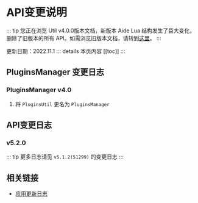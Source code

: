 # API变更说明

::: tip
您正在浏览 Util v4.0.0版本文档，新版本 Aide Lua 结构发生了巨大变化，删除了旧版本的所有 API。如需浏览旧版本文档，请转到[这里](old/apichanges.md)。
:::

更新日期：2022.11.1
::: details 本页内容
[[toc]]
:::

## PluginsManager 变更日志

### PluginsManager v4.0

1. 将 `PluginsUtil` 更名为 `PluginsManager`

## API变更日志

### v5.2.0

::: tip
更多日志请见 `v5.1.2(51299)` 的变更日志
:::

## 相关链接

* [应用更新日志](https://gitee.com/AideLua/AideLua/blob/master/README.md)
